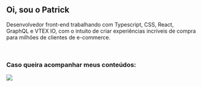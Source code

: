 <h2>Oi, sou o Patrick</h2>

<p>Desenvolvedor front-end trabalhando com Typescript, CSS, React, GraphQL e VTEX IO, com o intuito de criar experiências incríveis de compra para milhões de clientes de e-commerce.</p>

</br>

<h3>Caso queira acompanhar meus conteúdos:</h3> 

<div align="left">
  <a href="https://www.linkedin.com/in/patrickgratao" alt="Linkedin">
    <img src="https://img.shields.io/badge/-Linkedin-3a68ff?style=for-the-badge&logo=Linkedin&logoColor=FFF"/>
  </a>
  
</div>